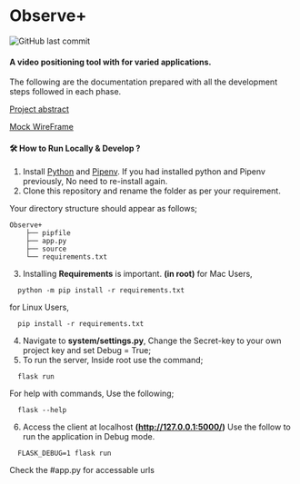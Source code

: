 # Observe+

![GitHub last commit](https://img.shields.io/github/last-commit/vijay9908/Observe_Plus)

#### A video positioning tool with for varied applications.

The following are the documentation prepared with all the development steps followed in each phase. 

[Project abstract](https://docs.google.com/document/d/19zJ_vhUqpcnr4rFXrMF0_B0vo8KWHMm8xhgTVgO4eAE/edit?usp=sharing)

[Mock WireFrame](https://app.uizard.io/p/6f611e4c)


#### 🛠 How to Run Locally & Develop ?
1. Install [Python](https://www.python.org/downloads/) and [Pipenv](https://pypi.org/project/pipenv/).
   If you had installed python and Pipenv previously, No need to re-install again.
2. Clone this repository and rename the folder as per your requirement.

  Your directory structure should appear as follows;
  ```structure
  Observe+
      ├── pipfile
      ├── app.py
      ├── source
      └── requirements.txt
  ```
3. Installing **Requirements** is important. **(in root)**
   for Mac Users,
  ```requirements1
    python -m pip install -r requirements.txt 
  ```
  for Linux Users,
  ```requirements1
    pip install -r requirements.txt 
  ```
4. Navigate to **system/settings.py**, Change the Secret-key to your own project key and set Debug = True;
5. To run the server, Inside root use the command;
  ```
    flask run
  ```
  For help with commands, Use the following;
  ```
    flask --help
  ```
6. Access the client at localhost **(http://127.0.0.1:5000/)**
 Use the follow to run the application in Debug mode.
 ```
   FLASK_DEBUG=1 flask run
 ```

Check the #app.py for accessable urls

